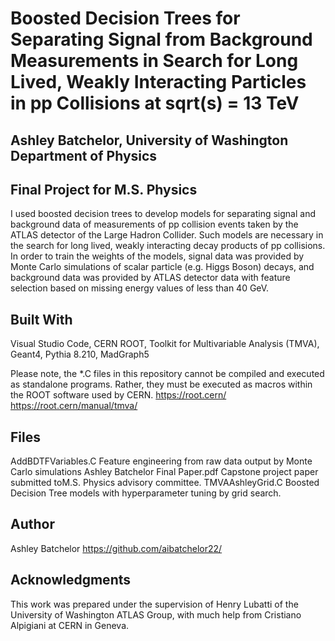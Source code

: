 # Boosted Decision Trees for Separating Signal from Background Measurements in Search for Long Lived, Weakly Interacting Particles in pp Collisions at sqrt(s) = 13 TeV 
## Ashley Batchelor, University of Washington Department of Physics 
## Final Project for M.S. Physics


I used boosted decision trees to develop models for separating signal and background data of measurements of pp collision events taken by the ATLAS detector of the Large Hadron Collider. Such models are necessary in the search for long lived, weakly interacting decay products of pp collisions. In order to train the weights of the models, signal data was provided by Monte Carlo simulations of scalar particle (e.g. Higgs Boson) decays, and background data was provided by ATLAS detector data with feature selection based on missing energy values of less than 40 GeV. 



## Built With

Visual Studio Code, CERN ROOT, Toolkit for Multivariable Analysis (TMVA), Geant4, Pythia 8.210, MadGraph5

Please note, the *.C files in this repository cannot be compiled and executed as standalone programs.  Rather, they must be executed as macros within the ROOT software used by CERN.
https://root.cern/
https://root.cern/manual/tmva/


## Files

AddBDTFVariables.C
	Feature engineering from raw data output by Monte Carlo simulations
Ashley Batchelor Final Paper.pdf 
	Capstone project paper submitted toM.S. Physics advisory committee.
TMVAAshleyGrid.C
	Boosted Decision Tree models with hyperparameter tuning by grid search.


## Author

Ashley Batchelor
https://github.com/aibatchelor22/


## Acknowledgments

This work was prepared under the supervision of Henry Lubatti of the University of Washington ATLAS Group, with much help from Cristiano Alpigiani at CERN in Geneva. 
